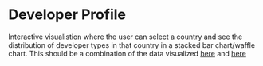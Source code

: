 # Developer Profile

Interactive visualistion where the user can select a country and see the distribution of developer types in that country in a stacked bar chart/waffle chart.
This should be a combination of the data visualized [here](https://survey.stackoverflow.co/2024/developer-profile#education) and [here](https://survey.stackoverflow.co/2024/developer-profile#5-geography)


